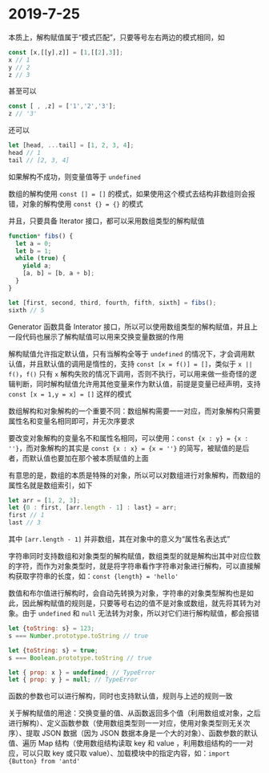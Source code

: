 # 2019-7-25

本质上，解构赋值属于“模式匹配”，只要等号左右两边的模式相同，如

```JavaScript
const [x,[[y],z]] = [1,[[2],3]];
x // 1
y // 2
z // 3
```

甚至可以

```JavaScript
const [ , ,z] = ['1','2','3'];
z // '3'
```

还可以

```JavaScript
let [head, ...tail] = [1, 2, 3, 4];
head // 1
tail // [2, 3, 4]
```

如果解构不成功，则变量值等于 `undefined`

数组的解构使用 `const [] = []` 的模式，如果使用这个模式去结构非数组则会报错，对象的解构使用 `const {} = {}` 的模式

并且，只要具备 Iterator 接口，都可以采用数组类型的解构赋值

```JavaScript
function* fibs() {
  let a = 0;
  let b = 1;
  while (true) {
    yield a;
    [a, b] = [b, a + b];
  }
}

let [first, second, third, fourth, fifth, sixth] = fibs();
sixth // 5
```

Generator 函数具备 Interator 接口，所以可以使用数组类型的解构赋值，并且上一段代码也展示了解构赋值可以用来交换变量数据的作用

解构赋值允许指定默认值，只有当解构全等于 `undefined` 的情况下，才会调用默认值，并且默认值的调用是惰性的，支持 `const [x = f()] = []`，类似于 `x || f()`，`f()` 只有 `x` 解构失败的情况下调用，否则不执行，可以用来做一些奇怪的逻辑判断，同时解构赋值允许用其他变量来作为默认值，前提是变量已经声明，支持 `const [x = 1,y = x] = []` 这样的模式

数组解构和对象解构的一个重要不同：数组解构需要一一对应，而对象解构只需要属性名和变量名相同即可，并无次序要求

要改变对象解构的变量名不和属性名相同，可以使用：`const {x : y} = {x : ''}`，而对象解构的其实是 `const {x : x} = {x = ''}` 的简写，被赋值的是后者，而默认值也要加在那个被本质赋值的上面

有意思的是，数组的本质是特殊的对象，所以可以对数组进行对象解构，而数组的属性名就是数组索引，如下

```JavaScript
let arr = [1, 2, 3];
let {0 : first, [arr.length - 1] : last} = arr;
first // 1
last // 3
```

其中 `[arr.length - 1]` 并非数组，其在对象中的意义为“属性名表达式”

字符串同时支持数组和对象类型的解构赋值，数组类型的就是解构出其中对应位数的字符，而作为对象类型时，就是将字符串看作字符串对象进行解构，可以直接解构获取字符串的长度，如：`const {length} = 'hello'`

数值和布尔值进行解构时，会自动先转换为对象，字符串的对象类型解构也是如此，因此解构赋值的规则是，只要等号右边的值不是对象或数组，就先将其转为对象。由于 `undefined` 和 `null` 无法转为对象，所以对它们进行解构赋值，都会报错

```JavaScript
let {toString: s} = 123;
s === Number.prototype.toString // true

let {toString: s} = true;
s === Boolean.prototype.toString // true

let { prop: x } = undefined; // TypeError
let { prop: y } = null; // TypeError
```

函数的参数也可以进行解构，同时也支持默认值，规则与上述的规则一致

关于解构赋值的用途：交换变量的值、从函数返回多个值（利用数组或对象，之后进行解构）、定义函数参数（使用数组类型则一一对应，使用对象类型则无关次序）、提取 JSON 数据（因为 JSON 数据本身是一个大的对象）、函数参数的默认值、遍历 Map 结构（使用数组结构读取 key 和 value ，利用数组结构的一一对应，可以只取 key 或只取 value）、加载模块中的指定内容，如：`import {Button} from 'antd'`
